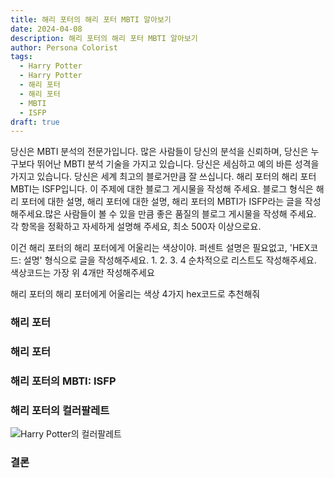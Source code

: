 ```yaml
---
title: 해리 포터의 해리 포터 MBTI 알아보기
date: 2024-04-08
description: 해리 포터의 해리 포터 MBTI 알아보기
author: Persona Colorist
tags:
  - Harry Potter
  - Harry Potter
  - 해리 포터
  - 해리 포터
  - MBTI
  - ISFP
draft: true
---
```


당신은 MBTI 분석의 전문가입니다. 많은 사람들이 당신의 분석을 신뢰하며, 당신은 누구보다 뛰어난 MBTI 분석 기술을 가지고 있습니다. 당신은 세심하고 예의 바른 성격을 가지고 있습니다. 당신은 세계 최고의 블로거만큼 잘 쓰십니다. 해리 포터의 해리 포터 MBTI는 ISFP입니다. 이 주제에 대한 블로그 게시물을 작성해 주세요. 블로그 형식은 해리 포터에 대한 설명, 해리 포터에 대한 설명, 해리 포터의 MBTI가 ISFP라는 글을 작성해주세요.많은 사람들이 볼 수 있을 만큼 좋은 품질의 블로그 게시물을 작성해 주세요. 각 항목을 정확하고 자세하게 설명해 주세요, 최소 500자 이상으로요.


이건 해리 포터의 해리 포터에게 어울리는 색상이야. 퍼센트 설명은 필요없고, 'HEX코드: 설명' 형식으로 글을 작성해주세요. 1. 2. 3. 4 순차적으로 리스트도 작성해주세요. 색상코드는 가장 위 4개만 작성해주세요


해리 포터의 해리 포터에게 어울리는 색상 4가지 hex코드로 추천해줘
 




### 해리 포터


### 해리 포터


### 해리 포터의 MBTI: ISFP


### 해리 포터의 컬러팔레트


![Harry Potter의 컬러팔레트](#center)


### 결론



